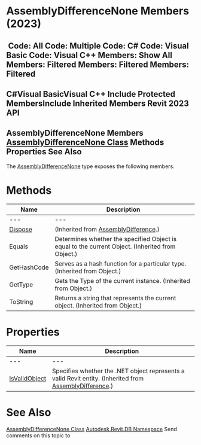 # AssemblyDifferenceNone Members (2023)

﻿
 Code: All Code: Multiple Code: C# Code: Visual Basic Code: Visual C++  Members: Show All Members: Filtered Members: Filtered Members: Filtered   
---  
C#Visual BasicVisual C++
Include Protected MembersInclude Inherited Members
Revit 2023 API  
---  
AssemblyDifferenceNone Members  
[AssemblyDifferenceNone Class](cdb8ea5f-c63a-2319-9dd2-0ac4e435871b.md "AssemblyDifferenceNone Class") Methods Properties See Also  
---  
The [AssemblyDifferenceNone](cdb8ea5f-c63a-2319-9dd2-0ac4e435871b.md "AssemblyDifferenceNone Class") type exposes the following members.
# Methods
| Name | Description |
| --- | --- |
| --- | --- | --- |
| [Dispose](4fc9a0c8-4b6a-a45b-ae52-a60c2cd3f6af.md "Dispose Method") | (Inherited from [AssemblyDifference](51d7603f-be85-5d67-eeb1-7cd7a6d199a8.md "AssemblyDifference Class").) |
| Equals | Determines whether the specified Object is equal to the current Object. (Inherited from Object.) |
| GetHashCode | Serves as a hash function for a particular type.  (Inherited from Object.) |
| GetType | Gets the Type of the current instance. (Inherited from Object.) |
| ToString | Returns a string that represents the current object. (Inherited from Object.) |

# Properties
| Name | Description |
| --- | --- |
| --- | --- | --- |
| [IsValidObject](ca5ba53b-c9ca-0e17-63dc-35ff8b2874d1.md "IsValidObject Property") | Specifies whether the .NET object represents a valid Revit entity.  (Inherited from [AssemblyDifference](51d7603f-be85-5d67-eeb1-7cd7a6d199a8.md "AssemblyDifference Class").) |

# See Also
[AssemblyDifferenceNone Class](cdb8ea5f-c63a-2319-9dd2-0ac4e435871b.md "AssemblyDifferenceNone Class")
[Autodesk.Revit.DB Namespace](87546ba7-461b-c646-cbb1-2cb8f5bff8b2.md "Autodesk.Revit.DB Namespace")
Send comments on this topic to 